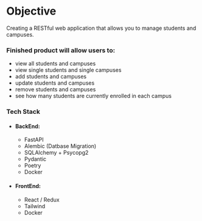 # Objective

Creating a RESTful web application that allows you to manage students and campuses. 


### Finished product will allow users to:
- view all students and campuses
- view single students and single campuses
- add students and campuses
- update students and campuses
- remove students and campuses
- see how many students are currently enrolled in each campus

### Tech Stack
- #### BackEnd:
    - FastAPI 
    - Alembic (Datbase Migration)
    - SQLAlchemy + Psycopg2
    - Pydantic
    - Poetry
    - Docker

- #### FrontEnd:
    - React / Redux
    - Tailwind
    - Docker

